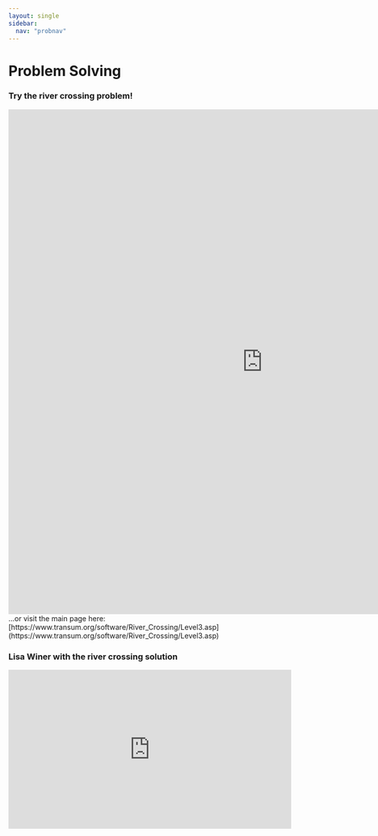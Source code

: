 ```yaml
---
layout: single
sidebar:
  nav: "probnav"
---
```

# Problem Solving

### Try the river crossing problem!

<iframe width="1006" height="1000" src="https://www.transum.org/software/River_Crossing/Level3.asp" title="river crossing game" frameborder="0"></iframe>
...or visit the main page here: [https://www.transum.org/software/River_Crossing/Level3.asp](https://www.transum.org/software/River_Crossing/Level3.asp)

### Lisa Winer with the river crossing solution

<iframe width="560" height="315" src="https://www.youtube.com/embed/ADR7dUoVh_c" title="YouTube video player" frameborder="0" allow="accelerometer; autoplay; clipboard-write; encrypted-media; gyroscope; picture-in-picture" allowfullscreen></iframe>
